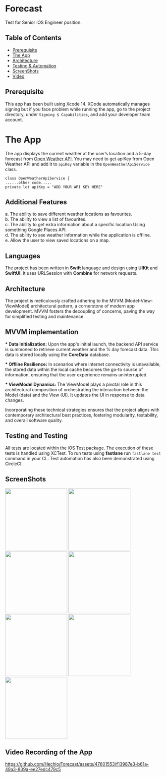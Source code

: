 # Forecast


Test for Senior iOS Engineer position.

## Table of Contents

- [Prerequisite](#prerequisite)
- [The App](#theapp)
- [Architecture](#architecture)
- [Testing & Automation](#testing)
- [ScreenShots](#screenshots)
- [Video](#video)

## Prerequisite
This app has been built using Xcode 14. XCode automatically manages signing but if you face problem while running the app, go to the project directory, under `Signing $ Capabilities`, and add your developer team account.

# The App
The app displays the current weather at the user’s location
and a 5-day forecast from [Open Weather API](https://api.openweathermap.org/data/2.5/).
You may need to get apiKey from Open Weather API and add it to `apiKey` variable in the `OpenWeatherApiService` class.
    
    class OpenWeatherApiService {
    ......other code.....
    private let apiKey = "ADD YOUR API KEY HERE"

## Additional Features
a. The ability to save different weather locations as favourites.<br>
b. The ability to view a list of favourites.<br>
c. The ability to get extra information about a specific location Using something Google Places API.<br>
d. The ability to see weather information while the application is offline.<br>
e. Allow the user to view saved locations on a map.


## Languages
The project has been written in <b>Swift</b> language and design using <b>UIKit</b> and <b>SwiftUI</b>. It uses URLSession with <b>Combine</b> for network requests.

## Architecture
The project is meticulously crafted adhering to the MVVM (Model-View-ViewModel) architectural pattern,
a cornerstone of modern app development.
MVVM fosters the decoupling of concerns, paving the way for simplified testing and maintenance.

## MVVM implementation
  <b>* Data Initialization:</b> Upon the app's initial launch, the backend API service is summoned to retrieve current weather and the % day forecast data.
    This data is stored locally using the <b>CoreData</b> database.

  <b>* Offline Resilience:</b> 
    In scenarios where internet connectivity is unavailable, the stored data within the local cache becomes the go-to source of information, ensuring that the user experience remains uninterrupted.

  <b>* ViewModel Dynamics:</b> The ViewModel plays a pivotal role in this architectural composition of orchestrating the interaction between the Model (data) and the View (UI). 
    It updates the UI in response to data changes.

Incorporating these technical strategies ensures that the project aligns with contemporary architectural best practices,
fostering modularity, testability, and overall software quality.

## Testing and Testing
All tests are located within the iOS Test package. The execution of these tests is handled using XCTest.
To run tests using <b>fastlane</b> run `fastlane test` command in your CL.
Test automation has also been demonstrated using CircleCI.

## ScreenShots

<img src="https://github.com/Hechio/Forecast/assets/47601553/7aab1d0a-6ca7-4ed3-9f1f-51280f37e109" width="200" style="max-width:100%;">
<img src="https://github.com/Hechio/Forecast/assets/47601553/117dc9e4-b76e-4997-bfc8-d6aa57db7381" width="200" style="max-width:100%;">
<img src="https://github.com/Hechio/Forecast/assets/47601553/afdc35b1-2531-4229-96fc-c44ce09ee2bd" width="200" style="max-width:100%;"> 
<img src="https://github.com/Hechio/Forecast/assets/47601553/cf5cb7c8-8176-4c95-a013-d6062a53e52b" width="200" style="max-width:100%;"> 
<img src="https://github.com/Hechio/Forecast/assets/47601553/b1a38ff6-ac13-45cc-a304-c7bfb7a0dd96" width="200" style="max-width:100%;"> 
<img src="https://github.com/Hechio/Forecast/assets/47601553/374e788a-e4dd-40d6-a592-c60ca8979940" width="200" style="max-width:100%;"> 
<img src="https://github.com/Hechio/Forecast/assets/47601553/85254782-9386-484a-9465-738c9dc6f5cd" width="200" style="max-width:100%;"> 

## Video Recording of the App

https://github.com/Hechio/Forecast/assets/47601553/f13987e3-b61a-49a3-839a-ee27edc479c5



